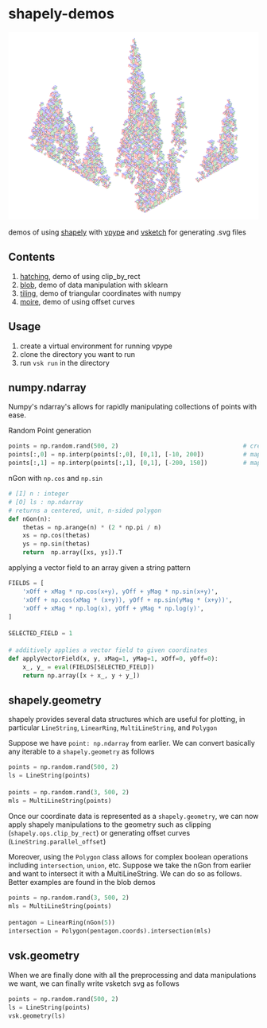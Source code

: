 # shapely-demos

<img src="https://github.com/shivaPeri/shapely-demos/blob/main/tiling/output/tiling_3/tiling_liked_7.svg"/>

demos of using [shapely](https://shapely.readthedocs.io/en/stable/manual.html) with [vpype](https://github.com/abey79/vpype) and [vsketch](https://vsketch.readthedocs.io/en/latest/) for generating .svg files

## Contents
1. [hatching](https://github.com/shivaPeri/shapely-demos/blob/main/hatching/README.md), demo of using clip_by_rect
2. [blob](https://github.com/shivaPeri/shapely-demos/blob/main/blob/README.md), demo of data manipulation with sklearn
3. [tiling](https://github.com/shivaPeri/shapely-demos/blob/main/tiling/README.md), demo of triangular coordinates with numpy
4. [moire](https://github.com/shivaPeri/shapely-demos/blob/main/moire/README.md), demo of using offset curves

## Usage
1. create a virtual environment for running vpype
2. clone the directory you want to run
3. run `vsk run` in the directory

## numpy.ndarray
Numpy's ndarray's allows for rapidly manipulating collections of points with ease.

Random Point generation
```python
points = np.random.rand(500, 2)                                   # creates 500 (x, y) coordinates in (0,1) range
points[:,0] = np.interp(points[:,0], [0,1], [-10, 200])           # maps the x-coords from (0,1) to (-10, 200)
points[:,1] = np.interp(points[:,1], [0,1], [-200, 150])          # maps the y-coords from (0,1) to (-200, 150)
```

nGon with `np.cos` and `np.sin`
```python
# [I] n : integer
# [O] ls : np.ndarray
# returns a centered, unit, n-sided polygon
def nGon(n):
    thetas = np.arange(n) * (2 * np.pi / n)
    xs = np.cos(thetas)
    ys = np.sin(thetas)
    return  np.array([xs, ys]).T
```

applying a vector field to an array given a string pattern
```python
FIELDS = [
    'xOff + xMag * np.cos(x+y), yOff + yMag * np.sin(x+y)',
    'xOff + np.cos(xMag * (x+y)), yOff + np.sin(yMag * (x+y))',
    'xOff + xMag * np.log(x), yOff + yMag * np.log(y)',
]

SELECTED_FIELD = 1

# additively applies a vector field to given coordinates
def applyVectorField(x, y, xMag=1, yMag=1, xOff=0, yOff=0):
    x_, y_ = eval(FIELDS[SELECTED_FIELD])
    return np.array([x + x_, y + y_])
```

## shapely.geometry
shapely provides several data structures which are useful for plotting, in particular `LineString`, `LinearRing`, `MultiLineString`, and `Polygon`

Suppose we have `point: np.ndarray` from earlier. We can convert basically any iterable to a `shapely.geometry` as follows
```python
points = np.random.rand(500, 2)
ls = LineString(points)

points = np.random.rand(3, 500, 2)
mls = MultiLineString(points)
```
Once our coordinate data is represented as a `shapely.geometry`, we can now apply shapely manipulations to the geometry such as clipping (`shapely.ops.clip_by_rect`) or generating offset curves (`LineString.parallel_offset`)

Moreover, using the `Polygon` class allows for complex boolean operations including `intersection`, `union`, etc. 
Suppose we take the nGon from earlier and want to intersect it with a MultiLineString. We can do so as follows. 
Better examples are found in the blob demos
```python
points = np.random.rand(3, 500, 2)
mls = MultiLineString(points)

pentagon = LinearRing(nGon(5))
intersection = Polygon(pentagon.coords).intersection(mls)
```

## vsk.geometry
When we are finally done with all the preprocessing and data manipulations we want, we can finally write vsketch svg as follows
```python
points = np.random.rand(500, 2)
ls = LineString(points)
vsk.geometry(ls)
```
